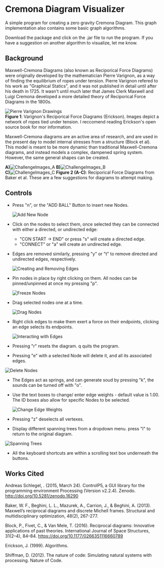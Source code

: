 # Cremona Diagram Visualizer
 A simple program for creating a zero gravity Cremona Diagram.  This graph implementation also contains some basic graph algorithms.  
 
 Download the package and click on the .jar file to run the program.  If you have a suggestion on another algorithm to visualize, let me know.  

## Background

Maxwell-Cremona Diagrams (also known as Reciporical Force Diagrams) were originally developed by the mathematician Pierre Varignon, as a way of finding the equilibrium of ropes under tension.  Pierre Varignon refered to his work as "Graphical Statics", and it was not published in detail until after his death in 1725.  It wasn't until much later that   James Clerk Maxwell and Luigi Cremona developed a more detailed theory of Reciporical Force Diagrams in the 1800s.  

   ![Pierre Varignon Drawings](/GIFS/reciporicalForceVari.png)  
    __Figure 1__: Varignon's Reciporical Force Diagrams (Erickson).  Images depict a network of ropes tied under tension. I reccomend reading Erickson's open source book for mor information.    

Maxwell-Cremona diagrams are an active area of research, and are used in the present day to model internal stresses from a structure (Block et al).  This model is meant to be more dynamic than traditional Maxwell-Cremona diagrams, and instead models a complex, dampened spring system.  However, the same general shapes can be created. 

   __A)__![ChallengeImages_A](/GIFS/challengeImage1.png)
   __B)__![ChallengeImages_B](/GIFS/challengeImage2.png)  
   __C)__![ChallengeImages_C](/GIFS/challengeImage3.png) 
   __Figure 2 (A-C)__: Reciporical Force Diagrams from Baker et al. These are a few suggestions for diagrams to attempt making.  



## Controls  

* Press "n", or the "ADD BALL" Button to insert new Nodes.  

  ![Add New Node](/GIFS/AddNode.gif) 

* Click on the nodes to select them, once selected they can be connected with either a directed, or undirected edge:
   * "CON START -> END" or press "s" will create a directed edge.  
   * "CONNECT" or "a" will create an undirected edge.  
   
* Edges are removed similarly, pressing "y" or "t" to remove directed and undirected edges, respectively. 

  ![Creating and Removing Edges](/GIFS/connect.gif) 
  
* Pin nodes in place by right clicking on them. All nodes can be pinned/unpinned at once my pressing "p". 

  ![Freeze Nodes](/GIFS/Freeze.gif) 

* Drag selected nodes one at a time. 

  ![Drag Nodes](/GIFS/DragNodes.gif) 

* Right click edges to make them exert a force on their endpoints, clicking an edge selects its endpoints.   

  ![Interacting with Edges](/GIFS/edgeForce.gif) 
 

* Pressing "r" resets the diagram. q quits the program.  

* Pressing "e" with a selected Node will delete it, and all its associated edges.  

 ![Delete Nodes](/GIFS/deleteNode.gif) 
 
* The Edges act as springs, and can generate soud by pressing "k", the sounds can be turned off with "o". 

* Use the text boxes to change/ enter edge weights - default value is 1.00.  The ID boxes also allow for specific Nodes to be selected.
 
  ![Change Edge Weights](/GIFS/ChangeEdgeWeights.gif) 

* Pressing "z" deselects all vertexes.  

* Display different spanning trees from a dropdown menu. press "l" to return to the original diagram.  

 ![Spanning Trees](/GIFS/spanningTrees.gif) 

* All the keyboard shortcuts are within a scrolling text box underneath the buttons.  

## Works Cited  

Andreas Schlegel, . (2015, March 24). ControlP5, a GUI library for the programming environment Processing (Version v2.2.4). Zenodo. http://doi.org/10.5281/zenodo.16290

Baker, W. F., Beghini, L. L., Mazurek, A., Carrion, J., & Beghini, A. (2013). Maxwell’s reciprocal diagrams and discrete Michell frames. Structural and multidisciplinary    optimization, 48(2), 267-277.

Block, P., Fivet, C., & Van Mele, T. (2016). Reciprocal diagrams: Innovative applications of past theories. International Journal of Space Structures, 31(2–4), 84–84. https://doi.org/10.1177/0266351116660789

Erickson, J. (1999). Algorithms.

Shiffman, D. (2012). The nature of code: Simulating natural systems with processing. Nature of Code.  



